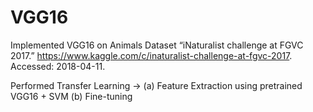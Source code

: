 # VGG16

Implemented VGG16 on Animals Dataset “iNaturalist challenge at FGVC 2017.” https://www.kaggle.com/c/inaturalist-challenge-at-fgvc-2017. Accessed: 2018-04-11.

Performed Transfer Learning -> (a) Feature Extraction using pretrained VGG16 + SVM
(b) Fine-tuning
